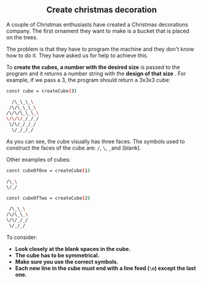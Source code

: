 <h2 align="center">Create christmas decoration</h2>

A couple of Christmas enthusiasts have created a Christmas decorations company. The first ornament they want to make is a bucket that is placed on the trees.

The problem is that they have to program the machine and they don't know how to do it. They have asked us for help to achieve this.

To **create the cubes, a number with the desired size** is passed to the program and it returns a number string with the **design of that size** . For example, if we pass a 3, the program should return a 3x3x3 cube:

```sh
const cube = createCube(3)
```

```sh
  /\_\_\_\
 /\/\_\_\_\
/\/\/\_\_\_\
\/\/\/_/_/_/
 \/\/_/_/_/
  \/_/_/_/
```

As you can see, the cube visually has three faces. The symbols used to construct the faces of the cube are: `/`, `\`, `_`and (blank).

Other examples of cubes:

```sh
const cubeOfOne = createCube(1)
```

```sh
/\_\
\/_/
```

```sh
const cubeOfTwo = createCube(2)
```

```sh
 /\_\_\
/\/\_\_\
\/\/_/_/
 \/_/_/
```

To consider:

- **Look closely at the blank spaces in the cube.**
- **The cube has to be symmetrical.**
- **Make sure you use the correct symbols.**
- **Each new line in the cube must end with a line feed (`\n`) except the last one.**
